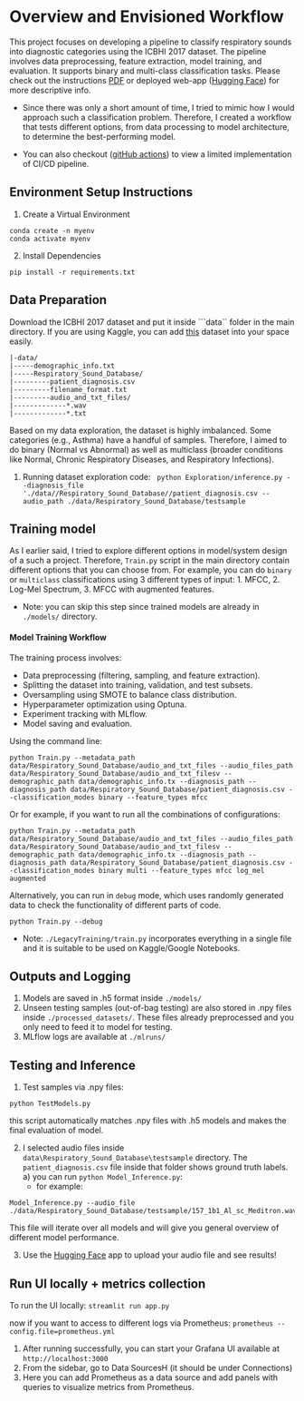 # Overview and Envisioned Workflow
This project focuses on developing a pipeline to classify respiratory sounds into diagnostic categories using the ICBHI 2017 dataset. The pipeline involves data preprocessing, feature extraction, model training, and evaluation. It supports binary and multi-class classification tasks. 
Please check out the instructions [PDF](link-to-pdf) or deployed web-app ([Hugging Face](https://huggingface.co/spaces/magnumical/amp)) for more descriptive info.

* Since there was only a short amount of time, I tried to mimic how I would approach such a classification problem. Therefore, I created a workflow that tests different options, from data processing to model architecture, to determine the best-performing model.

* You can also checkout ([gitHub actions]([https://huggingface.co/spaces/magnumical/amp](https://github.com/magnumical/amp1/actions))) to view a limited implementation of CI/CD pipeline.

## Environment Setup Instructions

1. Create a Virtual Environment
```
conda create -n myenv
conda activate myenv
```
2. Install Dependencies
```
pip install -r requirements.txt
```

## Data Preparation
Download the ICBHI 2017 dataset and put it inside ```data`` folder in the main directory. If you are using Kaggle, you can add [this](https://www.kaggle.com/datasets/vbookshelf/respiratory-sound-database) dataset into your space easily.

```
|-data/
|-----demographic_info.txt
|-----Respiratory_Sound_Database/
|---------patient_diagnosis.csv
|---------filename_format.txt
|---------audio_and_txt_files/
|-------------*.wav
|-------------*.txt
```
Based on my data exploration, the dataset is highly imbalanced. Some categories (e.g., Asthma) have a handful of samples. Therefore, I aimed to do binary (Normal vs Abnormal) as well as multiclass (broader conditions like Normal, Chronic Respiratory Diseases, and Respiratory Infections).

1. Running dataset exploration code:
``` python Exploration/inference.py --diagnosis_file './data//Respiratory_Sound_Database//patient_diagnosis.csv --audio_path ./data/Respiratory_Sound_Database/testsample```

## Training model
As I earlier said, I tried to explore different options in model/system design of a such a project. Therefore, ```Train.py``` script in the main directory contain different options that you can choose from.
For example, you can do ```binary``` or ```multiclass``` classifications using 3 different types of input: 1. MFCC, 2. Log-Mel Spectrum, 3. MFCC with augmented features.
* Note: you can skip this step since trained models are already in ```./models/``` directory.
#### Model Training Workflow

The training process involves:

* Data preprocessing (filtering, sampling, and feature extraction).
* Splitting the dataset into training, validation, and test subsets.
* Oversampling using SMOTE to balance class distribution.
* Hyperparameter optimization using Optuna.
* Experiment tracking with MLflow.
* Model saving and evaluation.

Using the command line:
```
python Train.py --metadata_path data/Respiratory_Sound_Database/audio_and_txt_files --audio_files_path data/Respiratory_Sound_Database/audio_and_txt_filesv --demographic_path data/demographic_info.tx --diagnosis_path --diagnosis_path data/Respiratory_Sound_Database/patient_diagnosis.csv --classification_modes binary --feature_types mfcc 
```
Or for example, if you want to run all the combinations of configurations:
```
python Train.py --metadata_path data/Respiratory_Sound_Database/audio_and_txt_files --audio_files_path data/Respiratory_Sound_Database/audio_and_txt_filesv --demographic_path data/demographic_info.tx --diagnosis_path --diagnosis_path data/Respiratory_Sound_Database/patient_diagnosis.csv --classification_modes binary multi --feature_types mfcc log_mel augmented
```

Alternatively, you can run in ```debug``` mode, which uses randomly generated data to check the functionality of different parts of code.
```
python Train.py --debug
```

* Note: ```./LegacyTraining/train.py``` incorporates everything in a single file and it is suitable to be used on Kaggle/Google Notebooks.


## Outputs and Logging
1. Models are saved in .h5 format inside ```./models/```
2. Unseen testing samples (out-of-bag testing) are also stored in .npy files inside ```./processed_datasets/```. These files already preprocessed and you only need to feed it to model for testing.
3. MLflow logs are available at ```./mlruns/```

   
## Testing and Inference
1. Test samples via .npy files:

```
python TestModels.py
````

this script automatically matches .npy files with .h5 models and makes the final evaluation of model.

2. I selected audio files inside ```data\Respiratory_Sound_Database\testsample``` directory.  The ```patient_diagnosis.csv``` file inside that folder shows ground truth labels.
   a) you can run ```python Model_Inference.py```:
   * for example: 
```
Model_Inference.py --audio_file ./data/Respiratory_Sound_Database/testsample/157_1b1_Al_sc_Meditron.wav
```
This file will iterate over all models and will give you general overview of different model performance.

3. Use the [Hugging Face](https://huggingface.co/spaces/magnumical/amp) app to upload your audio file and see results!


## Run UI locally + metrics collection
To run the UI locally:
```streamlit run app.py```

now if you want to access to different logs via Prometheus:
```prometheus --config.file=prometheus.yml```

1. After running successfully, you can start your Grafana UI available at ```http://localhost:3000``` 
2. From the sidebar, go to Data SourcesH (it should be under Connections)
3. Here you can add Prometheus as a data source and add panels with queries to visualize metrics from Prometheus.



   
